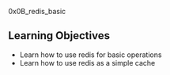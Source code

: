 0x0B_redis_basic

## Learning Objectives
* Learn how to use redis for basic operations
* Learn how to use redis as a simple cache